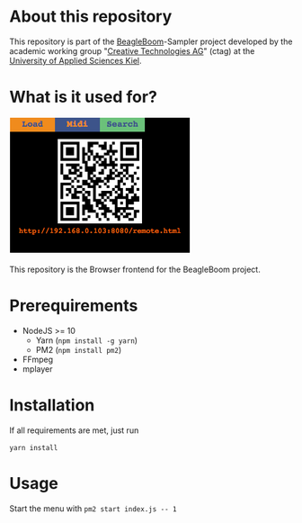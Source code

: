 # About this repository
This repository is part of the [BeagleBoom](https://github.com/beagleboom)-Sampler project developed by the academic working group "[Creative Technologies AG](http://www.creative-technologies.de/)" (ctag) at the [University of Applied Sciences Kiel](https://www.fh-kiel.de/).

# What is it used for?
![docs/screenshot.png](docs/screenshot.png)

This repository is the Browser frontend for the BeagleBoom project. 

# Prerequirements
- NodeJS >= 10
    - Yarn (`npm install -g yarn`)
    - PM2 (`npm install pm2`)
- FFmpeg
- mplayer

# Installation
If all requirements are met, just run
```
yarn install
```

# Usage
Start the menu with `pm2 start index.js -- 1`